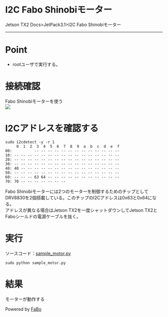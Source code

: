 # I2C Fabo Shinobiモーター
Jetson TX2 Docs>JetPack3.1>I2C Fabo Shinobiモーター
<hr>

# Point
* rootユーザで実行する。

# 接続確認
Fabo Shinobiモーターを使う  
![](img/shinobi.jpg)  

# I2Cアドレスを確認する
```
sudo i2cdetect -y -r 1
     0  1  2  3  4  5  6  7  8  9  a  b  c  d  e  f
00:          -- -- -- -- -- -- -- -- -- -- -- -- -- 
10: -- -- -- -- -- -- -- -- -- -- -- -- -- -- -- -- 
20: -- -- -- -- -- -- -- -- -- -- -- -- -- -- -- -- 
30: -- -- -- -- -- -- -- -- -- -- -- -- -- -- -- -- 
40: 40 -- -- -- -- -- -- -- -- -- -- -- -- -- -- -- 
50: -- -- -- -- -- -- -- -- -- -- -- -- -- -- -- -- 
60: -- -- -- 63 64 -- -- -- -- -- -- -- -- -- -- -- 
70: 70 -- -- -- -- -- -- --                         
```
Fabo Shinobiモーターには2つのモーターを制御するためのチップとしてDRV8830を2個搭載している。このチップのI2Cアドレスは0x63と0x64になる。<br>
アドレスが異なる場合はJetson TX2を一度シャットダウンしてJetson TX2とFaboシールドの電源ケーブルを抜く。<br>


# 実行
ソースコード：[sample_motor.py](sample_motor.py)
```
sudo python sample_motor.py
```

# 結果
モーターが動作する

Powered by [FaBo](http://www.fabo.io)
